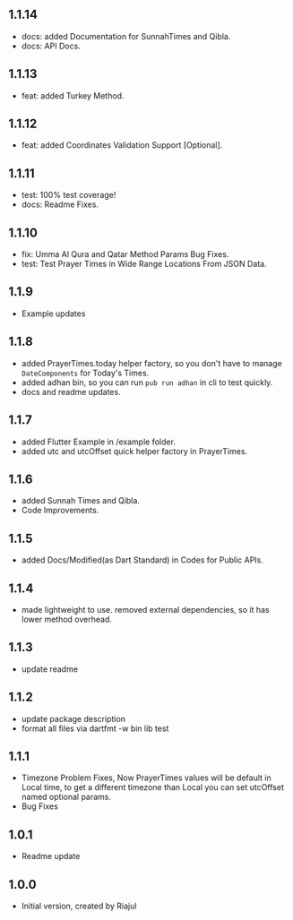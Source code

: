 ## 1.1.14

- docs: added Documentation for SunnahTimes and Qibla.
- docs: API Docs.

## 1.1.13

- feat: added Turkey Method.

## 1.1.12

- feat: added Coordinates Validation Support [Optional].

## 1.1.11

- test: 100% test coverage!
- docs: Readme Fixes.

## 1.1.10

- fix: Umma Al Qura and Qatar Method Params Bug Fixes.
- test: Test Prayer Times in Wide Range Locations From JSON Data.

## 1.1.9

- Example updates

## 1.1.8

- added PrayerTimes.today helper factory, so you don't have to manage `DateComponents` for Today's Times.
- added adhan bin, so you can run `pub run adhan` in cli to test quickly.
- docs and readme updates.

## 1.1.7

- added Flutter Example in /example folder.
- added utc and utcOffset quick helper factory in PrayerTimes.

## 1.1.6

- added Sunnah Times and Qibla.
- Code Improvements.

## 1.1.5

- added Docs/Modified(as Dart Standard) in Codes for Public APIs.

## 1.1.4

- made lightweight to use. removed external dependencies, so it has lower method overhead.

## 1.1.3

- update readme

## 1.1.2

- update package description
- format all files via dartfmt -w bin lib test

## 1.1.1

- Timezone Problem Fixes, Now PrayerTimes values will be default in Local time, to get a different timezone than Local you can set utcOffset named optional params.
- Bug Fixes

## 1.0.1

- Readme update

## 1.0.0

- Initial version, created by Riajul
